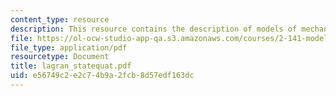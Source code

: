 ```yaml
---
content_type: resource
description: This resource contains the description of models of mechanical systems.
file: https://ol-ocw-studio-app-qa.s3.amazonaws.com/courses/2-141-modeling-and-simulation-of-dynamic-systems-fall-2006/e56749c2e2c74b9a2fcb8d57edf163dc_lagran_statequat.pdf
file_type: application/pdf
resourcetype: Document
title: lagran_statequat.pdf
uid: e56749c2-e2c7-4b9a-2fcb-8d57edf163dc
---
```

